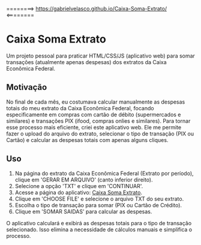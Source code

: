 ========>  https://gabrielvelasco.github.io/Caixa-Soma-Extrato/ <========

# Caixa Soma Extrato

Um projeto pessoal para praticar HTML/CSS/JS (aplicativo web) para somar transações (atualmente apenas despesas) dos extratos da Caixa Econômica Federal.

## Motivação

No final de cada mês, eu costumava calcular manualmente as despesas totais do meu extrato da Caixa Econômica Federal, focando especificamente em compras com cartão de débito (supermercados e similares) e transações PIX (ifood, compras onlies e similares). Para tornar esse processo mais eficiente, criei este aplicativo web. Ele me permite fazer o upload do arquivo do extrato, selecionar o tipo de transação (PIX ou Cartão) e calcular as despesas totais com apenas alguns cliques.

## Uso

1. Na página do extrato da Caixa Econômica Federal (Extrato por período), clique em 'GERAR EM ARQUIVO' (canto inferior direito).
2. Selecione a opção 'TXT' e clique em 'CONTINUAR'.
3. Acesse a página do aplicativo: [Caixa Soma Extrato](https://gabrielvelasco.github.io/Caixa-Soma-Extrato/).
4. Clique em 'CHOOSE FILE' e selecione o arquivo TXT do seu extrato.
5. Escolha o tipo de transação para somar (PIX ou Cartão de Crédito).
6. Clique em 'SOMAR SAIDAS' para calcular as despesas.

O aplicativo calculará e exibirá as despesas totais para o tipo de transação selecionado. Isso elimina a necessidade de cálculos manuais e simplifica o processo.
